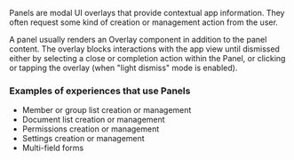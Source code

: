 Panels are modal UI overlays that provide contextual app information. They often request some kind of creation or management action from the user.

A panel usually renders an Overlay component in addition to the panel content. The overlay blocks interactions with the app view until dismissed either by selecting a close or completion action within the Panel, or clicking or tapping the overlay (when "light dismiss" mode is enabled).

### Examples of experiences that use Panels

- Member or group list creation or management
- Document list creation or management
- Permissions creation or management
- Settings creation or management
- Multi-field forms
